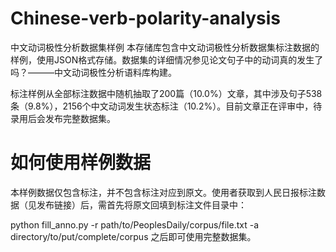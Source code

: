 # Chinese-verb-polarity-analysis
中文动词极性分析数据集样例
本存储库包含中文动词极性分析数据集标注数据的样例，使用JSON格式存储。数据集的详细情况参见论文句子中的动词真的发生了吗？———中文动词极性分析语料库构建。

标注样例从全部标注数据中随机抽取了200篇（10.0%）文章，其中涉及句子538条（9.8%），2156个中文动词发生状态标注（10.2%）。目前文章正在评审中，待录用后会发布完整数据集。

# 如何使用样例数据
本样例数据仅包含标注，并不包含标注对应到原文。使用者获取到人民日报标注数据（见发布链接）后，需首先将原文回填到标注文件目录中：

python fill_anno.py -r path/to/PeoplesDaily/corpus/file.txt -a directory/to/put/complete/corpus
之后即可使用完整数据集。
